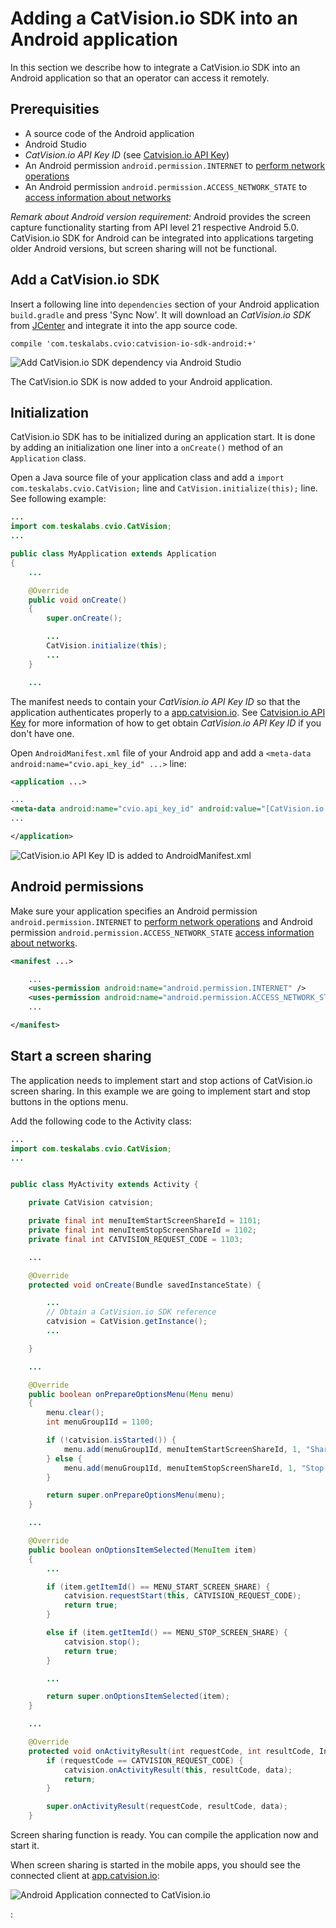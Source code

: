 # Adding a CatVision.io SDK into an Android application

In this section we describe how to integrate a CatVision.io SDK into an Android application so that an operator can access it remotely.

## Prerequisities

* A source code of the Android application
* Android Studio
* _CatVision.io API Key ID_ \(see [Catvision.io API Key](//get-started/api-key.md)\)
* An Android permission `android.permission.INTERNET` to [perform network operations](https://developer.android.com/training/basics/network-ops/connecting.html)
* An Android permission `android.permission.ACCESS_NETWORK_STATE` to [access information about networks](https://developer.android.com/reference/android/Manifest.permission.html#ACCESS_NETWORK_STATE)

_Remark about Android version requirement:_ Android provides the screen capture functionality starting from API level 21 respective Android 5.0. CatVision.io SDK for Android can be integrated into applications targeting older Android versions, but screen sharing will not be functional.

## Add a CatVision.io SDK

Insert a following line into `dependencies` section of your Android application `build.gradle` and press 'Sync Now'. It will download an _CatVision.io SDK_ from [JCenter](https://bintray.com/teskalabs/CatVision.io/catvision-io-sdk-android) and integrate it into the app source code.

```
compile 'com.teskalabs.cvio:catvision-io-sdk-android:+'
```

![Add CatVision.io SDK dependency via Android Studio](../assets/cvio_android_studio_dependencies.png)

The CatVision.io SDK is now added to your Android application.

## Initialization

CatVision.io SDK has to be initialized during an application start. It is done by adding an initialization one liner into a `onCreate()` method of an `Application` class.

Open a Java source file of your application class and add a `import com.teskalabs.cvio.CatVision;` line and `CatVision.initialize(this);` line.  
See following example:

```java
...
import com.teskalabs.cvio.CatVision;
...

public class MyApplication extends Application
{
    ...

    @Override
    public void onCreate()
    {
        super.onCreate();

        ...
        CatVision.initialize(this);
        ...
    }

    ...
```

The manifest needs to contain your _CatVision.io API Key ID_ so that the application authenticates properly to a [app.catvision.io](https://app.catvision.io). See [Catvision.io API Key](//get-started/api-key.md) for more information of how to get obtain _CatVision.io API Key ID_ if you don't have one.

Open `AndroidManifest.xml` file of your Android app and add a `<meta-data android:name="cvio.api_key_id" ...>` line:

```xml
<application ...>

...
<meta-data android:name="cvio.api_key_id" android:value="[CatVision.io API Key ID]" />
...

</application>
```

![CatVision.io API Key ID is added to AndroidManifest.xml](../assets/cvio_android_studio_manifest.png)

## Android permissions

Make sure your application specifies an Android permission `android.permission.INTERNET` to [perform network operations](https://developer.android.com/training/basics/network-ops/connecting.html) and Android permission `android.permission.ACCESS_NETWORK_STATE` [access information about networks](https://developer.android.com/reference/android/Manifest.permission.html#ACCESS_NETWORK_STATE).

```xml
<manifest ...>

    ...
    <uses-permission android:name="android.permission.INTERNET" />
    <uses-permission android:name="android.permission.ACCESS_NETWORK_STATE" />
    ...

</manifest>
```

## Start a screen sharing

The application needs to implement start and stop actions of CatVision.io screen sharing. In this example we are going to implement start and stop buttons in the options menu.

Add the following code to the Activity class:

```java
...
import com.teskalabs.cvio.CatVision;
...


public class MyActivity extends Activity {

    private CatVision catvision;

    private final int menuItemStartScreenShareId = 1101;
    private final int menuItemStopScreenShareId = 1102;
    private final int CATVISION_REQUEST_CODE = 1103;

    ...

    @Override
    protected void onCreate(Bundle savedInstanceState) {

        ...
        // Obtain a CatVision.io SDK reference
        catvision = CatVision.getInstance();
        ...

    }

    ...

    @Override
    public boolean onPrepareOptionsMenu(Menu menu)
    {
        menu.clear();
        int menuGroup1Id = 1100;

        if (!catvision.isStarted()) {
            menu.add(menuGroup1Id, menuItemStartScreenShareId, 1, "Share screen");
        } else {
            menu.add(menuGroup1Id, menuItemStopScreenShareId, 1, "Stop sharing");
        }

        return super.onPrepareOptionsMenu(menu);
    }

    ...

    @Override
    public boolean onOptionsItemSelected(MenuItem item)
    {
        ...

        if (item.getItemId() == MENU_START_SCREEN_SHARE) {
            catvision.requestStart(this, CATVISION_REQUEST_CODE);
            return true;
        }

        else if (item.getItemId() == MENU_STOP_SCREEN_SHARE) {
            catvision.stop();
            return true;
        }

        ...

        return super.onOptionsItemSelected(item);
    }

    ...

    @Override
    protected void onActivityResult(int requestCode, int resultCode, Intent data) {
        if (requestCode == CATVISION_REQUEST_CODE) {
            catvision.onActivityResult(this, resultCode, data);
            return;
        }

        super.onActivityResult(requestCode, resultCode, data);
    }
```

Screen sharing function is ready. You can compile the application now and start it.

When screen sharing is started in the mobile apps, you should see the connected client at [app.catvision.io](https://app.catvision.io):

![Android Application connected to CatVision.io](../assets/cvio_android_emulator_share.png)

: